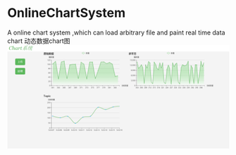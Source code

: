 # OnlineChartSystem
A online chart system ,which can load arbitrary file and paint real time data chart
动态数据chart图
![chart](https://github.com/jlskye/OnlineChartSystem/blob/master/onlineChartSystem_index.html.png)
